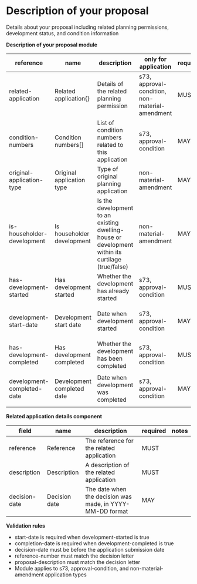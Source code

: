 # Description of your proposal

Details about your proposal including related planning permissions, 
development status, and condition information


**Description of your proposal module**

| reference | name | description | only for application | requirement | notes |
| --- | --- | --- | --- | --- | --- |
| related-application | Related application{} | Details of the related planning permission | s73, approval-condition, non-material-amendment | MUST |  |
| condition-numbers | Condition numbers[] | List of condition numbers related to this application | s73, approval-condition | MAY |  |
| original-application-type | Original application type | Type of original planning application | non-material-amendment | MAY |  |
| is-householder-development | Is householder development | Is the development to an existing dwelling-house or development within its curtilage (true/false) | non-material-amendment | MAY |  |
| has-development-started | Has development started | Whether the development has already started | s73, approval-condition | MUST |  |
| development-start-date | Development start date | Date when development started | s73, approval-condition | MAY | Rule: is a MUST if `has-development-started` is `True` |
| has-development-completed | Has development completed | Whether the development has been completed | s73, approval-condition | MUST |  |
| development-completed-date | Development completed date | Date when development was completed | s73, approval-condition | MAY | Rule: is a MUST if `has-development-completed` is `True` |


**Related application details component**

field | name | description | required | notes
-- | -- | -- | -- | --
reference | Reference | The reference for the related application | MUST | 
description | Description | A description of the related application | MUST | 
decision-date | Decision date | The date when the decision was made, in YYYY-MM-DD format | MAY | 

**Validation rules**

- start-date is required when development-started is true
- completion-date is required when development-completed is true
- decision-date must be before the application submission date
- reference-number must match the decision letter
- proposal-description must match the decision letter
- Module applies to s73, approval-condition, and non-material-amendment application types